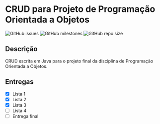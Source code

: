 # CRUD para Projeto de Programação Orientada a Objetos

![GitHub issues](https://img.shields.io/github/issues-raw/VictorDMe/crud_poo?color=008000&style=for-the-badge)
![GitHub milestones](https://img.shields.io/github/milestones/open/VictorDMe/crud_poo?label=Entregas%20Pendentes&style=for-the-badge)
![GitHub repo size](https://img.shields.io/github/repo-size/VictorDMe/crud_poo?label=tamanho%20total&style=for-the-badge)

## Descrição
CRUD escrita em Java para o projeto final da disciplina de Programação Orientada a Objetos.

## Entregas
- [x] Lista 1
- [x] Lista 2
- [x] Lista 3
- [ ] Lista 4
- [ ] Entrega final
